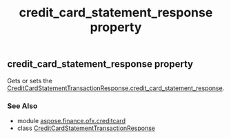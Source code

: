 ﻿---
title: credit_card_statement_response property
second_title: Aspose.Finance for Python via .NET API References
description: 
type: docs
weight: 40
url: /python-net/aspose.finance.ofx.creditcard/creditcardstatementtransactionresponse/credit_card_statement_response/
is_root: false
---

## credit_card_statement_response property


Gets or sets the [CreditCardStatementTransactionResponse.credit_card_statement_response](/finance/python-net/aspose.finance.ofx.creditcard/creditcardstatementtransactionresponse#credit_card_statement_response).

### See Also
* module [aspose.finance.ofx.creditcard](../../)
* class [CreditCardStatementTransactionResponse](/finance/python-net/aspose.finance.ofx.creditcard/creditcardstatementtransactionresponse)
